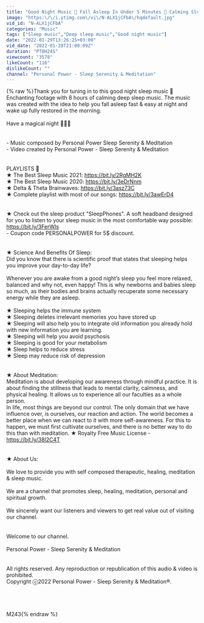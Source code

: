 ```yaml
---
title: "Good Night Music 💜 Fall Asleep In Under 5 Minutes 🎵 Calming Sleep Healing Music"
image: "https:\/\/i.ytimg.com\/vi\/N-ALX1jCFbA\/hqdefault.jpg"
vid_id: "N-ALX1jCFbA"
categories: "Music"
tags: ["Sleep music","Deep sleep music","Good night music"]
date: "2022-01-29T13:26:25+03:00"
vid_date: "2022-01-28T21:00:09Z"
duration: "PT8H24S"
viewcount: "3578"
likeCount: "116"
dislikeCount: ""
channel: "Personal Power - Sleep Serenity & Meditation"
---
```

{% raw %}Thank you for tuning in to this good night sleep music 🙏 Enchanting footage with 8 hours of calming deep sleep music. The music was created with the idea to help you fall asleep fast &amp; easy at night and wake up fully restored in the morning.<br /><br />Have a magical night 💖🌛🎵<br /><br /><br />- Music composed by Personal Power Sleep Serenity &amp; Meditation<br />- Video created by Personal Power - Sleep Serenity &amp; Meditation<br /><br /><br />PLAYLISTS 🎵<br />★ The Best Sleep Music 2021: <a rel="nofollow" target="blank" href="https://bit.ly/2RgMH2K">https://bit.ly/2RgMH2K</a><br />★ The Best Sleep Music 2020: <a rel="nofollow" target="blank" href="https://bit.ly/3eDrNnm">https://bit.ly/3eDrNnm</a><br />★ Delta &amp; Theta Brainwaves: <a rel="nofollow" target="blank" href="https://bit.ly/3asz73C">https://bit.ly/3asz73C</a><br />★ Complete playlist with most of our songs: <a rel="nofollow" target="blank" href="https://bit.ly/3awErD4">https://bit.ly/3awErD4</a><br /> <br /><br />★ Check out the sleep product &quot;SleepPhones&quot;. A soft headband designed for you to listen to your sleep music in the most comfortable way possible: <a rel="nofollow" target="blank" href="https://bit.ly/3FerWIs">https://bit.ly/3FerWIs</a><br />- Coupon code PERSONALPOWER for 5$ discount.<br /><br /><br />★ Science And Benefits Of Sleep:<br />Did you know that there is scientific proof that states that sleeping helps you improve your day-to-day life?<br /><br />Whenever you are awake from a good night’s sleep you feel more relaxed, balanced and why not, even happy! This is why newborns and babies sleep so much, as their bodies and brains actually recuperate some necessary energy while they are asleep.<br /><br />★ Sleeping helps the immune system<br />★ Sleeping deletes irrelevant memories you have stored up<br />★ Sleeping will also help you to integrate old information you already hold with new information you are learning.<br />★ Sleeping will help you avoid psychosis<br />★ Sleeping is good for your metabolism<br />★ Sleep helps to reduce stress<br />★ Sleep may reduce risk of depression<br /><br /><br />★ About Meditation: <br />Meditation is about developing our awareness through mindful practice. It is about finding the stillness that leads to mental clarity, calmness, and physical healing. It allows us to experience all our faculties as a whole person.<br />In life, most things are beyond our control. The only domain that we have influence over, is ourselves, our reaction and action. The world becomes a better place when we can react to it with more self-awareness. For this to happen, we must first cultivate ourselves, and there is no better way to do this than with meditation. ★ Royalty Free Music License - <a rel="nofollow" target="blank" href="https://bit.ly/38l2C4T">https://bit.ly/38l2C4T</a><br /><br /><br />★ About Us: <br /><br />We love to provide you with self composed therapeutic, healing, meditation &amp; sleep music. <br /><br />We are a channel that promotes sleep, healing, meditation, personal and spiritual growth.<br /><br />We sincerely want our listeners and viewers to get real value out of visiting our channel.<br /><br /><br />Welcome to our channel.<br /><br />Personal Power - Sleep Serenity &amp; Meditation<br /><br /><br />All rights reserved. Any reproduction or republication of this audio &amp; video is prohibited.<br />Copyright ⓒ2022 Personal Power - Sleep Serenity &amp; Meditation®.<br /><br /><br /><br /><br />M243{% endraw %}
